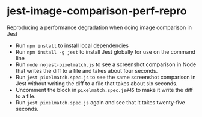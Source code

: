 # jest-image-comparison-perf-repro
Reproducing a performance degradation when doing image comparison in Jest

- Run `npm install` to install local dependencies
- Run `npm install -g jest` to install Jest globally for use on the command line
- Run `node nojest-pixelmatch.js` to see a screenshot comparison in Node that writes the diff to a file and takes about four seconds.
- Run `jest pixelmatch.spec.js` to see the same screenshot comparison in Jest without writing the diff to a file that takes about six seconds.
- Uncomment the block in `pixelmatch.spec.js#45` to make it write the diff to a file.
- Run `jest pixelmatch.spec.js` again and see that it takes twenty-five seconds.
